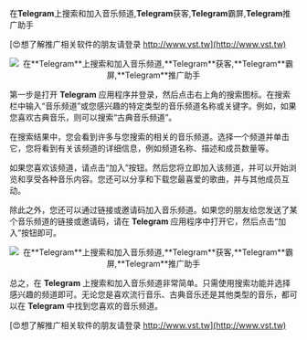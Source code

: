 在**Telegram**上搜索和加入音乐频道,**Telegram**获客,**Telegram**霸屏,**Telegram**推广助手

[😍想了解推广相关软件的朋友请登录 http://www.vst.tw](http://www.vst.tw)

 <center><img src="https://vst.tw/MP4/tuiguang/png/3.png" alt="在**Telegram**上搜索和加入音乐频道,**Telegram**获客,**Telegram**霸屏,**Telegram**推广助手"></center>

第一步是打开 **Telegram** 应用程序并登录，然后点击右上角的搜索图标。在搜索栏中输入“音乐频道”或您感兴趣的特定类型的音乐频道名称或关键字。例如，如果您喜欢古典音乐，则可以搜索“古典音乐频道”。

在搜索结果中，您会看到许多与您搜索的相关的音乐频道。选择一个频道并单击它，您将看到有关该频道的详细信息，例如频道名称、描述和成员数量等。

如果您喜欢该频道，请点击“加入”按钮。然后您将立即加入该频道，并可以开始浏览和享受各种音乐内容。您还可以分享和下载您最喜爱的歌曲，并与其他成员互动。

除此之外，您还可以通过链接或邀请码加入音乐频道。如果您的朋友给您发送了某个音乐频道的链接或邀请码，请在 **Telegram** 应用程序中打开它，然后点击“加入”按钮即可。

 <center><img src="https://vst.tw/MP4/tuiguang/png/8.png" alt="在**Telegram**上搜索和加入音乐频道,**Telegram**获客,**Telegram**霸屏,**Telegram**推广助手"></center>

总之，在 **Telegram** 上搜索和加入音乐频道非常简单。只需使用搜索功能并选择感兴趣的频道即可。无论您是喜欢流行音乐、古典音乐还是其他类型的音乐，都可以在 **Telegram** 中找到您喜欢的音乐频道。

[😍想了解推广相关软件的朋友请登录 http://www.vst.tw](http://www.vst.tw)



